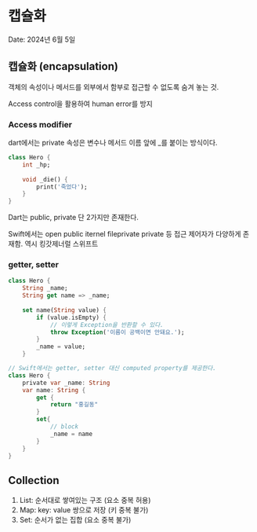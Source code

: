 # 캡슐화

Date: 2024년 6월 5일

## 캡슐화 (encapsulation)

객체의 속성이나 메서드를 외부에서 함부로 접근할 수 없도록 숨겨 놓는 것.

Access control을 활용하여 human error를 방지

### Access modifier

dart에서는 private 속성은 변수나 메서드 이름 앞에 _를 붙이는 방식이다.

```dart
class Hero {
	int _hp;
	
	void _die() {
		print('죽었다');
	}
}
```

Dart는 public, private 단 2가지만 존재한다.

Swift에서는 open public iternel fileprivate private 등 접근 제어자가 다양하게 존재함. 역시 킹갓제너럴 스위프트

### getter, setter

```dart
class Hero {
	String _name;
	String get name => _name;
	
	set name(String value) {
		if (value.isEmpty) {
			// 이렇게 Exception을 반환할 수 있다.
			throw Exception('이름이 공백이면 안돼요.');
		}
		_name = value;
	}
```

```dart
// Swift에서는 getter, setter 대신 computed property를 제공한다.
class Hero {
	private var _name: String
	var name: String {
		get {
			return "홍길동"
		}
		set{
			// block
			_name = name
		}
	}
}
```

## Collection

1. List: 순서대로 쌓여있는 구조 (요소 중복 허용)
2. Map: key: value 쌍으로 저장 (키 중복 불가)
3. Set: 순서가 없는 집합 (요소 중복 불가)
